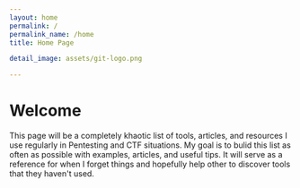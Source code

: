 ```yaml
---
layout: home
permalink: /
permalink_name: /home
title: Home Page

detail_image: assets/git-logo.png

---
```


# Welcome

This page will be a completely khaotic list of tools, articles, and resources I use regularly in Pentesting and CTF situations. My goal is to bulid this list as often as possible with examples, articles, and useful tips. It will serve as a reference for when I forget things and hopefully help other to discover tools that they haven't used.
